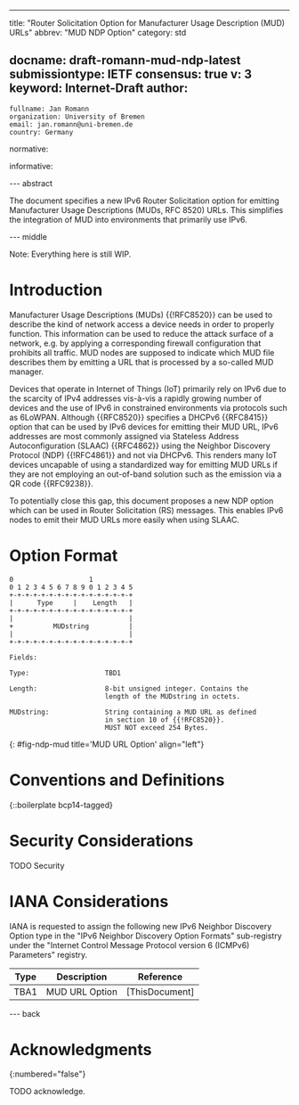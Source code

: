 ---
title: "Router Solicitation Option for Manufacturer Usage Description (MUD) URLs"
abbrev: "MUD NDP Option"
category: std

docname: draft-romann-mud-ndp-latest
submissiontype: IETF
consensus: true
v: 3
keyword: Internet-Draft
author:
 -
    fullname: Jan Romann
    organization: University of Bremen
    email: jan.romann@uni-bremen.de
    country: Germany

normative:

informative:


--- abstract

The document specifies a new IPv6 Router Solicitation option
for emitting Manufacturer Usage Descriptions (MUDs, RFC 8520) URLs.
This simplifies the integration of MUD into environments that primarily use
IPv6.

--- middle

Note: Everything here is still WIP.

# Introduction

Manufacturer Usage Descriptions (MUDs) {{!RFC8520}} can be used to describe
the kind of network access a device needs in order to properly function.
This information can be used to reduce the attack surface of a network, e.g.
by applying a corresponding firewall configuration that prohibits all traffic.
MUD nodes are supposed to indicate which MUD file describes them by emitting
a URL that is processed by a so-called MUD manager.

Devices that operate in Internet of Things (IoT) primarily rely on IPv6 due to
the scarcity of IPv4 addresses vis-à-vis a rapidly growing number of devices
and the use of IPv6 in constrained environments via protocols such as 6LoWPAN.
Although {{RFC8520}} specifies a DHCPv6 {{RFC8415}} option that can be used by
IPv6 devices for emitting their MUD URL, IPv6 addresses are most commonly
assigned via Stateless Address Autoconfiguration (SLAAC) {{RFC4862}} using the
Neighbor Discovery Protocol (NDP) {{!RFC4861}} and not via DHCPv6.
This renders many IoT devices uncapable of using a standardized way for
emitting MUD URLs if they are not employing an out-of-band solution such as the
emission via a QR code {{RFC9238}}.
<!-- TODO: Also mention LLDP and X.509 certificates -->

To potentially close this gap, this document proposes a new NDP option which
can be used in Router Solicitation (RS) messages.
This enables IPv6 nodes to emit their MUD URLs more easily when using SLAAC.

# Option Format

~~~~
0                   1
0 1 2 3 4 5 6 7 8 9 0 1 2 3 4 5
+-+-+-+-+-+-+-+-+-+-+-+-+-+-+-+
|      Type     |    Length   |
+-+-+-+-+-+-+-+-+-+-+-+-+-+-+-+
|                             |
+          MUDstring          |
|                             |
+-+-+-+-+-+-+-+-+-+-+-+-+-+-+-+

Fields:

Type:                   TBD1

Length:                 8-bit unsigned integer. Contains the
                        length of the MUDstring in octets.

MUDstring:              String containing a MUD URL as defined
                        in section 10 of {{!RFC8520}}.
                        MUST NOT exceed 254 Bytes.
~~~~
{: #fig-ndp-mud title='MUD URL Option' align="left"}


# Conventions and Definitions

{::boilerplate bcp14-tagged}


# Security Considerations

TODO Security


# IANA Considerations

IANA is requested to assign the following new IPv6 Neighbor Discovery Option
type in the "IPv6 Neighbor Discovery Option Formats" sub-registry under the
"Internet Control Message Protocol version 6 (ICMPv6) Parameters" registry.

| Type |   Description  |    Reference   |
|:----:|:--------------:|:--------------:|
| TBA1 | MUD URL Option | [ThisDocument] |

--- back

# Acknowledgments
{:numbered="false"}

TODO acknowledge.

